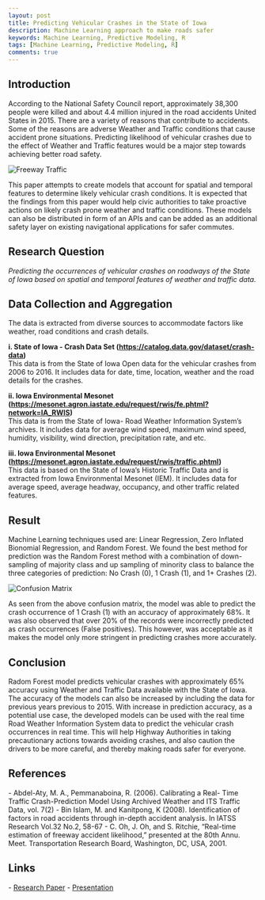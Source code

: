 ```yaml
---
layout: post
title: Predicting Vehicular Crashes in the State of Iowa
description: Machine Learning approach to make roads safer
keywords: Machine Learning, Predictive Modeling, R
tags: [Machine Learning, Predictive Modeling, R]
comments: true
---
```

<h2>Introduction</h2>
According to the National Safety Council report, approximately 38,300 people were killed and about 4.4 million injured in the road accidents United States in 2015. There are a variety of reasons that contribute to accidents. Some of the reasons are adverse Weather and Traffic conditions that cause accident prone situations. Predicting likelihood of vehicular crashes due to the effect of Weather and Traffic features would be a major step towards achieving better road safety.

![Freeway Traffic](https://static.pexels.com/photos/394797/pexels-photo-394797.jpeg)

This paper attempts to create models that account for spatial and temporal features to determine likely vehicular crash conditions. It is expected that the findings from this paper would help civic authorities to take proactive actions on likely crash prone weather and traffic conditions. These models can also be distributed in form of an APIs and can be added as an additional safety layer on existing navigational applications for safer commutes.

<h2>Research Question</h2>
<i>Predicting the occurrences of vehicular crashes on roadways of the State of Iowa based on spatial and temporal features of weather and traffic data.</i>

<h2>Data Collection and Aggregation</h2>
The data is extracted from diverse sources to accommodate factors like weather, road conditions and crash details.

<b>i. State of Iowa - Crash Data Set (https://catalog.data.gov/dataset/crash-data)</b><br>
This data is from the State of Iowa Open data for the vehicular crashes from 2006 to 2016. It includes data for date, time, location, weather and the road details for the crashes.

<b>ii. Iowa Environmental Mesonet (https://mesonet.agron.iastate.edu/request/rwis/fe.phtml?network=IA_RWIS)</b><br>
This data is from the State of Iowa- Road Weather Information System’s archives. It includes data for average wind speed, maximum wind speed, humidity, visibility, wind direction, precipitation rate, and etc.

<b>iii. Iowa Environmental Mesonet (https://mesonet.agron.iastate.edu/request/rwis/traffic.phtml)</b><br>
This data is based on the State of Iowa’s Historic Traffic Data and is extracted from Iowa Environmental Mesonet (IEM). It includes data for average speed, average headway, occupancy, and other traffic related features.

<h2>Result</h2>
Machine Learning techniques used are: Linear Regression, Zero Inflated Bionomial Regression, and Random Forest.
We found the best method for prediction was the Random Forest method with a combination of down-sampling of majority class and up sampling of minority class to balance the three categories of prediction: No Crash (0), 1 Crash (1), and 1+ Crashes (2).

![Confusion Matrix](https://raw.githubusercontent.com/gshahane/Vehicular-Crash-Prediction-using-Machine-Learning/master/images/result_randomForest_upDOwn.png)

As seen from the above confusion matrix, the model was able to predict the crash occurrence of 1 Crash (1) with an accuracy of approximately 68%. It was also observed that over 20% of the records were incorrectly predicted as crash occurrences (False positives). This however, was acceptable as it makes the model only more stringent in predicting crashes more accurately.

<h2>Conclusion</h2>
Radom Forest model predicts vehicular crashes with approximately 65% accuracy using Weather and Traffic Data available with the State of Iowa. The accuracy of the models can also be increased by including the data for previous years previous to 2015. With increase in prediction accuracy, as a potential use case, the developed models can be used with the real time Road Weather Information System data to predict the vehicular crash occurrences in real time. This will help Highway Authorities in taking precautionary actions towards avoiding crashes, and also caution the drivers to be more careful, and thereby making roads safer for everyone.

<h2>References</h2>
- Abdel-Aty, M. A., Pemmanaboina, R. (2006). Calibrating a Real- Time Traffic Crash-Prediction Model Using Archived Weather and ITS Traffic Data, vol. 7(2)
- Bin Islam, M. and Kanitpong, K (2008). Identification of factors in road accidents through in-depth accident analysis. In IATSS Research Vol.32 No.2, 58-67
- C. Oh, J. Oh, and S. Ritchie, “Real-time estimation of freeway accident likelihood,” presented at the 80th Annu. Meet. Transportation Research Board, Washington, DC, USA, 2001.

<h2> Links </h2>
- <a href="https://github.com/gaurav-shahane/Vehicular-Crash-Prediction-using-Machine-Learning/blob/master/Research_Paper_VehCrash_Prediction_MachineLearning.pdf">Research Paper</a>
- <a href="https://github.com/gaurav-shahane/Vehicular-Crash-Prediction-using-Machine-Learning/blob/master/Presentation_VehCrash_Prediction_MachineLearning.pdf">Presentation</a>

